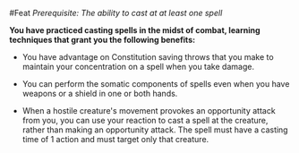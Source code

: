 #Feat
*Prerequisite: The ability to cast at at least one spell*

**You have practiced casting spells in the midst of combat, learning techniques that grant you the following benefits:**

* You have advantage on Constitution saving throws that you make to maintain your concentration on a spell when you take damage.

* You can perform the somatic components of spells even when you have weapons or a shield in one or both hands.

* When a hostile creature's movement provokes an opportunity attack from you, you can use your reaction to cast a spell at the creature, rather than making an opportunity attack. The spell must have a casting time of 1 action and must target only that creature.